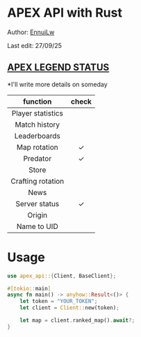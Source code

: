 # APEX API with Rust

Author: [EnnuiLw](https://github.com/EnnuiLw)

Last edit: 27/09/25

## [APEX LEGEND STATUS](https://portal.apexlegendsapi.com/)


*I'll write more details on someday


|function|check|
|:---:|:---:|
|Player statistics||
|Match history||
|Leaderboards||
|Map rotation|✓|
|Predator|✓|
|Store||
|Crafting rotation||
|News||
|Server status|✓|
|Origin||
|Name to UID||



# Usage

```rs
use apex_api::{Client, BaseClient};

#[tokio::main]
async fn main() -> anyhow::Result<()> {
    let token = "YOUR_TOKEN";
    let client = Client::new(token);

    let map = client.ranked_map().await?;
}
```
